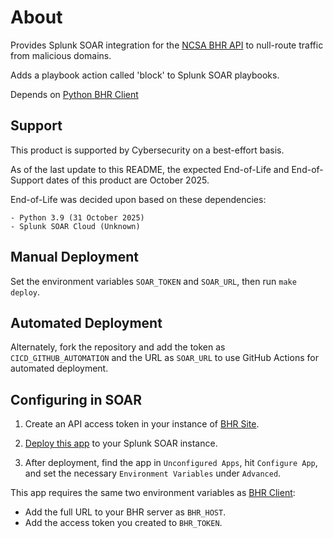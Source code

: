 # About

Provides Splunk SOAR integration for the [NCSA BHR API][3] to null-route traffic from malicious domains.

Adds a playbook action called 'block' to Splunk SOAR playbooks.

Depends on [Python BHR Client][4]

[3]: https://github.com/ncsa/bhr-site
[4]: https://github.com/ncsa/bhr-client

## Support

This product is supported by Cybersecurity on a best-effort basis.

As of the last update to this README, the expected End-of-Life and End-of-Support dates of this product are October 2025.

End-of-Life was decided upon based on these dependencies:

    - Python 3.9 (31 October 2025)
    - Splunk SOAR Cloud (Unknown)

## Manual Deployment

Set the environment variables `SOAR_TOKEN` and `SOAR_URL`, then run `make deploy`.

## Automated Deployment

Alternately, fork the repository and add the token as `CICD_GITHUB_AUTOMATION` and the URL as `SOAR_URL` to use GitHub Actions for automated deployment.

## Configuring in SOAR

1. Create an API access token in your instance of [BHR Site][3].
2. [Deploy this app](#manual-deployment) to your Splunk SOAR instance.

3. After deployment, find the app in `Unconfigured Apps`, hit `Configure App`, and set the necessary `Environment Variables` under `Advanced`.

This app requires the same two environment variables as [BHR Client][4]:

- Add the full URL to your BHR server as `BHR_HOST`.
- Add the access token you created to `BHR_TOKEN`.

